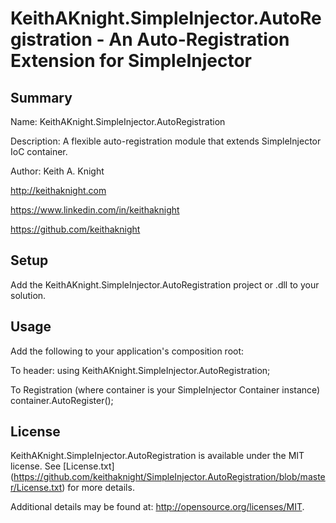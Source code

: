 # KeithAKnight.SimpleInjector.AutoRegistration - An Auto-Registration Extension for SimpleInjector

## Summary
Name: KeithAKnight.SimpleInjector.AutoRegistration

Description: A flexible auto-registration module that extends SimpleInjector IoC container.

Author: Keith A. Knight 

http://keithaknight.com

https://www.linkedin.com/in/keithaknight

https://github.com/keithaknight


## Setup
 
Add the KeithAKnight.SimpleInjector.AutoRegistration project or .dll to your solution.


## Usage

Add the following to your application's composition root:

To header:
using KeithAKnight.SimpleInjector.AutoRegistration;

To Registration (where container is your SimpleInjector Container instance)
container.AutoRegister();


## License

KeithAKnight.SimpleInjector.AutoRegistration is available under the MIT license.  See [License.txt] (https://github.com/keithaknight/SimpleInjector.AutoRegistration/blob/master/License.txt) for more details.

Additional details may be found at: http://opensource.org/licenses/MIT.

